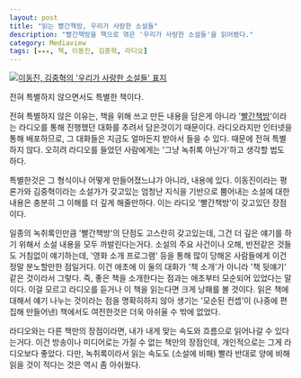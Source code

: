```yaml
---
layout: post
title: "읽는 빨간책방, 우리가 사랑한 소설들"
description: "빨간책방을 책으로 엮은 '우리가 사랑한 소설들'을 읽어봤다."
category: Mediaview
tags: [★★★, 책, 이동진, 김중혁, 라디오]
---
```


[![이동진, 김중혁의 '우리가 사랑한 소설들' 표지](https://lh4.googleusercontent.com/-Eqna_nDZSOs/VQOzpyY2Z1I/AAAAAAAAPD4/iWlQN7reWjU/w240/books-we-loved-2014-book.jpg "'읽는 빨간책방'. 한마디로 그거다.")](http://www.aladin.co.kr/shop/wproduct.aspx?ISBN=895913855X&ttbkey=ttbreznoa0249001&COPYPaper=1)

전혀 특별하지 않으면서도 특별한 책이다.

전혀 특별하지 않은 이유는, 책을 위해 쓰고 만든 내용을 담은게 아니라 '[빨간책방](http://www.podbbang.com/ch/3709)'이라는 라디오를 통해 진행했던 대화를 추려서 담은것이기 때문이다. 라디오라지만 인터넷을 통해 배포하므로, 그 대화들은 지금도 얼마든지 받아서 들을 수 있다. 때문에 전혀 특별하지 않다. 오히려 라디오를 들었던 사람에게는 '그냥 녹취록 아닌가'하고 생각할 법도 하다.

특별한것은 그 형식이나 어떻게 만들어졌느냐가 아니라, 내용에 있다. 이동진이라는 평론가와 김중혁이라는 소설가가 갖고있는 엄청난 지식을 기반으로 뿜어내는 소설에 대한 내용은 충분히 그 이해를 더 깊게 해줄만하다. 이는 라디오 '빨간책방'이 갖고있던 장점이다.

일종의 녹취록인만큼 '빨간책방'의 단점도 고스란히 갖고있는데, 그건 더 깊은 얘기를 하기 위해서 소설 내용을 모두 까발린다는거다. 소설의 주요 사건이나 오해, 반전같은 것들도 거침없이 얘기하는데, '영화 소개 프로그램' 등을 통해 많이 당해온 사람들에게 이건 정말 분노할만한 점일거다. 이건 애초에 이 둘의 대화가 '책 소개'가 아니라 '책 뒷얘기' 같은 것이라서 그렇다. 즉, 좋은 책을 소개한다는 점과는 애초부터 모순되어 있었다는 말이다. 이걸 모르고 라디오를 듣거나 이 책을 읽는다면 크게 낭패를 볼 것이다. 읽은 책에 대해서 얘기 나누는 것이라는 점을 명확히하지 않아 생기는 '모순된 컨셉'이 (나중에 편집해 만들어낸) 책에서도 여전한것은 더욱 아쉬울 수 밖에 없었다.

라디오와는 다른 책만의 장점이라면, 내가 내게 맞는 속도와 흐름으로 읽어나갈 수 있다는거다. 이건 방송이나 미디어로는 가질 수 없는 책만의 장점인데, 개인적으로는 그게 라디오보다 좋았다. 다만, 녹취록이라서 읽는 속도도 (소설에 비해) 빨라 반대로 양에 비해 읽을 것이 적다는 것은 역시 좀 아쉬웠다.
